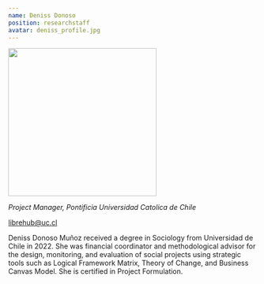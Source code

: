 ```yaml
---
name: Deniss Donoso
position: researchstaff
avatar: deniss_profile.jpg
---
```


<img width="300" src="{{site.baseurl}}/images/people/{{page.avatar}}" data-action="zoom">

_Project Manager, Pontificia Universidad Catolica de Chile_<br>

<i class="fa fa-envelope-o"></i> librehub@uc.cl

Deniss Donoso Muñoz received a degree in Sociology from Universidad de Chile in 2022. She was financial coordinator and methodological advisor for the design, monitoring, and evaluation of social projects using strategic tools such as Logical Framework Matrix, Theory of Change, and Business Canvas Model. She is certified in Project Formulation.